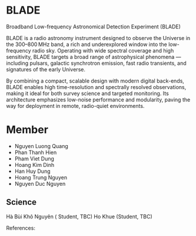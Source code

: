 # BLADE
 Broadband Low-frequency Astronomical Detection Experiment (BLADE)

BLADE is a radio astronomy instrument designed to observe the Universe in the 300–800 MHz band, a rich and underexplored window into the low-frequency radio sky. Operating with wide spectral coverage and high sensitivity, BLADE targets a broad range of astrophysical phenomena — including pulsars, galactic synchrotron emission, fast radio transients, and signatures of the early Universe.

By combining a compact, scalable design with modern digital back-ends, BLADE enables high time-resolution and spectrally resolved observations, making it ideal for both survey science and targeted monitoring. Its architecture emphasizes low-noise performance and modularity, paving the way for deployment in remote, radio-quiet environments.

# Member
- Nguyen Luong Quang  
- Phan Thanh Hien  
- Pham Viet Dung  
- Hoang Kim Dinh  
- Han Huy Dung  
- Hoang Trung Nguyen  
- Nguyen Duc Nguyen 

## Science
Hà Bùi Khô Nguyên ( Student, TBC)
Ho Khue (Student, TBC)

References:
